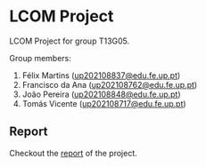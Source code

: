 # LCOM Project

LCOM Project for group T13G05.

Group members:

1. Félix Martins (up202108837@edu.fe.up.pt)
2. Francisco da Ana (up202108762@edu.fe.up.pt)
3. João Pereira (up202108848@edu.fe.up.pt)
4. Tomás Vicente (up202108717@edu.fe.up.pt)


## Report
Checkout the [report](proj/doc/report.pdf) of the project.
